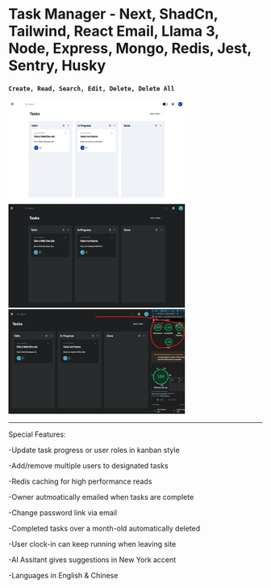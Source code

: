 # Task Manager - Next, ShadCn, Tailwind, React Email, Llama 3, Node, Express, Mongo, Redis, Jest, Sentry, Husky

**`Create, Read, Search, Edit, Delete, Delete All`**

<img src="./public/light.webp" alt="Light-Mode" width="350" />

<img src="./public/dark.webp" alt="Dark-Mode" width="350" />

<img src="./public/scores.webp" alt="Scores" width="350" />

---

Special Features:

-Update task progress or user roles in kanban style

-Add/remove multiple users to designated tasks

-Redis caching for high performance reads

-Owner autmoatically emailed when tasks are complete

-Change password link via email

-Completed tasks over a month-old automatically deleted

-User clock-in can keep running when leaving site

-AI Assitant gives suggestions in New York accent

-Languages in English & Chinese
